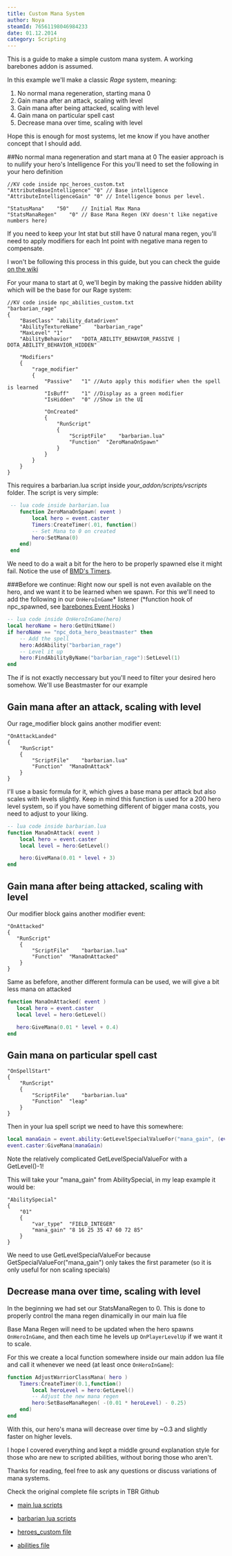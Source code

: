```yaml
---
title: Custom Mana System
author: Noya
steamId: 76561198046984233
date: 01.12.2014
category: Scripting
---
```


This is a guide to make a simple custom mana system. A working barebones addon is assumed. 

In this example we'll make a classic *Rage* system, meaning:
1. No normal mana regeneration, starting mana 0
2. Gain mana after an attack, scaling with level 
3. Gain mana after being attacked, scaling with level
4. Gain mana on particular spell cast
5. Decrease mana over time, scaling with level

Hope this is enough for most systems, let me know if you have another concept that I should add.


##No normal mana regeneration and start mana at 0
 The easier approach is to nullify your hero's Intelligence
 For this you'll need to set the following in your hero definition


~~~
//KV code inside npc_heroes_custom.txt
"AttributeBaseIntelligence" "0" // Base intelligence
"AttributeIntelligenceGain" "0" // Intelligence bonus per level.
   
"StatusMana"	"50"    // Initial Max Mana
"StatsManaRegen"	"0"	// Base Mana Regen (KV doesn't like negative numbers here) 
~~~

If you need to keep your Int stat but still have 0 natural mana regen, you'll need to apply modifiers for each Int point with negative mana regen to compensate. 

I won't be following this process in this guide, but you can check the guide [on the wiki](https://developer.valvesoftware.com/wiki/Dota_2_Workshop_Tools/Scripting/Using_Bitfields_To_Adjust_Stat_Value_Bonuses)

For your mana to start at 0, we'll begin by making the passive hidden ability which will be the base for our Rage system:


~~~
//KV code inside npc_abilities_custom.txt
"barbarian_rage" 
{
    "BaseClass" "ability_datadriven"
    "AbilityTextureName"	"barbarian_rage"
    "MaxLevel" "1"
    "AbilityBehavior"	"DOTA_ABILITY_BEHAVIOR_PASSIVE | DOTA_ABILITY_BEHAVIOR_HIDDEN"

    "Modifiers"
    { 
        "rage_modifier"
        {
            "Passive"	"1"	//Auto apply this modifier when the spell is learned
            "IsBuff"	"1"	//Display as a green modifier
            "IsHidden"	"0"	//Show in the UI

            "OnCreated"
            {
                "RunScript"
                {
                    "ScriptFile"	"barbarian.lua"
                    "Function"	"ZeroManaOnSpawn"
                }
            }
        }
    }
}
~~~


This requires a barbarian.lua script inside *your_addon/scripts/vscripts* folder.
The script is very simple:

~~~lua
 -- lua code inside barbarian.lua
    function ZeroManaOnSpawn( event ) 
        local hero = event.caster
        Timers:CreateTimer(.01, function()
        -- Set Mana to 0 on created
        hero:SetMana(0)
    end)
 end
~~~

We need to do a wait a bit for the hero to be properly spawned else it might fail. Notice the use of [BMD's Timers](https://github.com/bmddota/barebones/blob/source2/game/dota_addons/barebones/scripts/vscripts/timers.lua).

###Before we continue:
Right now our spell is not even available on the hero, and we want it to be learned when we spawn.
 For this we'll need to add the following in our `OnHeroInGame`* listener (*function hook of npc_spawned, see [barebones Event Hooks](https://github.com/bmddota/barebones/blob/source2/game/dota_addons/barebones/scripts/vscripts/barebones.lua#L443) )


~~~lua
-- lua code inside OnHeroInGame(hero)
local heroName = hero:GetUnitName()
if heroName == "npc_dota_hero_beastmaster" then
    -- Add the spell
    hero:AddAbility("barbarian_rage")
    -- Level it up
    hero:FindAbilityByName("barbarian_rage"):SetLevel(1)
end
~~~

The if is not exactly neccessary but you'll need to filter your desired hero somehow. We'll use Beastmaster for our example


## Gain mana after an attack, scaling with level 

Our rage_modifier block gains another modifier event:

~~~
"OnAttackLanded"
{
    "RunScript"
    {
        "ScriptFile"	"barbarian.lua"
        "Function"	"ManaOnAttack"
    }
} 
~~~

I'll use a basic formula for it, which gives a base mana per attack but also scales with levels slightly.
Keep in mind this function is used for a 200 hero level system, so if you have something different of bigger mana costs, you need to adjust to your liking.

~~~lua
-- lua code inside barbarian.lua
function ManaOnAttack( event )
    local hero = event.caster
    local level = hero:GetLevel()

    hero:GiveMana(0.01 * level + 3)
end
~~~


## Gain mana after being attacked, scaling with level

Our modifier block gains another modifier event:
~~~
"OnAttacked"
{
   "RunScript"
    {
        "ScriptFile"	"barbarian.lua"
        "Function"	"ManaOnAttacked"
    }
}
~~~

Same as befefore, another different formula can be used, we will give a bit less mana on attacked

~~~lua
function ManaOnAttacked( event )
   local hero = event.caster
   local level = hero:GetLevel()

   hero:GiveMana(0.01 * level + 0.4)
end
~~~


## Gain mana on particular spell cast

~~~
"OnSpellStart" 
{
    "RunScript"
    { 
        "ScriptFile"	"barbarian.lua"
        "Function"	"leap"
    }
}
~~~

Then in your lua spell script we need to have this somewhere:

~~~lua
local manaGain = event.ability:GetLevelSpecialValueFor("mana_gain", (event.ability:GetLevel()-1))
event.caster:GiveMana(manaGain)
~~~

Note the relatively complicated GetLevelSpecialValueFor with a GetLevel()-1! 

This will take your "mana_gain" from AbilitySpecial, in my leap example it would be:

~~~
"AbilitySpecial"
{
    "01"
    {
        "var_type"	"FIELD_INTEGER"
        "mana_gain"	"8 16 25 35 47 60 72 85"
    }
}
~~~

We need to use GetLevelSpecialValueFor because GetSpecialValueFor("mana_gain") only takes the first parameter (so it is only useful for non scaling specials)


## Decrease mana over time, scaling with level

In the beginning we had set our StatsManaRegen to 0. This is done to properly control the mana regen dinamically in our main lua file

Base Mana Regen will need to be updated when the hero spawns `OnHeroInGame`, and then each time he levels up `OnPlayerLevelUp` if we want it to scale.

For this we create a local function somewhere inside our main addon lua file and call it whenever we need (at least once `OnHeroInGame`):

~~~lua
function AdjustWarriorClassMana( hero ) 
    Timers:CreateTimer(0.1,function() 
        local heroLevel = hero:GetLevel()
        -- Adjust the new mana regen
        hero:SetBaseManaRegen( -(0.01 * heroLevel) - 0.25)
    end)
end

~~~

With this, our hero's mana will decrease over time by ~0.3 and slightly faster on higher levels.


I hope I covered everything and kept a middle ground explanation style for those who are new to scripted abilities, without boring those who aren't.

Thanks for reading, feel free to ask any questions or discuss variations of mana systems.

Check the original complete file scripts in TBR Github

* [main lua scripts](https://github.com/Aleteh/TBR3/blob/master/scripts/vscripts/tbr.lua)

* [barbarian lua scripts](https://github.com/Aleteh/TBR3/blob/master/scripts/vscripts/abilities/barbarian.lua)

* [heroes_custom file](https://github.com/Aleteh/TBR3/blob/master/scripts/npc/npc_heroes_custom.txt)

* [abilities file](https://github.com/Aleteh/TBR3/blob/master/scripts/npc/npc_abilities_custom.txt)

